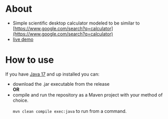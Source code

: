 # About
- Simple scientific desktop calculator modeled to be similar to [https://www.google.com/search?q=calculator](https://www.google.com/search?q=calculator)
- [live demo](https://drive.google.com/file/d/1MlJvfBcUOvvdlZr84HsgKo5wiz3FDQMB/view)

# How to use
If you have [Java 17](https://www.oracle.com/java/technologies/javase/jdk17-archive-downloads.html) and up installed you can:
- download the .jar executable from the release   
**OR**
- compile and run the repository as a Maven project with your method of choice.</br></br>
`mvn clean compile exec:java` to run from a command.</br></br>
